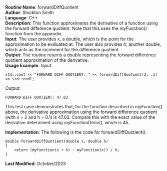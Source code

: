 **Routine Name**: forwardDiffQuotient  
**Author**: Stockton Smith  
**Language**: C++  
**Description**: This function approximates the derivative of a function using the forward difference quotient. Note that this uses the myFunction() function from the appendix.  
**Input**: The user provides x, a double, which is the point for the approximation to be evaluated at. The user also provides h, another double, which acts as the increment for the difference quotient.  
**Output**:  The routine returns a double representing the forward difference quotient approximation of the derivative.  
**Usage Example**: 
*Input*:  

    std::cout << "FORWARD DIFF QUOTIENT: " << forwardDiffQuotient(2, .1) << std::endl;

*Output*:  

    FORWARD DIFF QUOTIENT: 47.03

This test case demonstrates that, for the function described in myFunction() above, the derivative approximation using the forward difference quotient (with x = 2 and h = 0.1) is 47.03. Compare this with the exact value of the derivative determined using myFunctionDeriv(), which is 45.

**Implementation**: The following is the code for forwardDiffQuotient():  

    double forwardDiffQuotient(double x, double h)
    {
        return (myFunction(x + h) - myFunction(x)) / h;
    }

**Last Modified**: October/2023